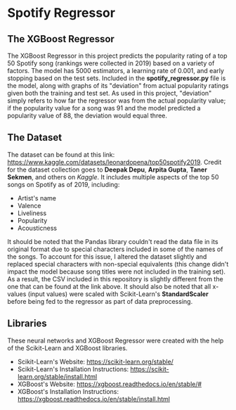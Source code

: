 # Spotify Regressor
## The XGBoost Regressor
The XGBoost Regressor in this project predicts the popularity rating of a top 50 Spotify song (rankings were collected in 2019) based on a variety of factors. The model has 5000 estimators, a learning rate of 0.001, and early stopping based on the test sets. Included in the **spotify_regressor.py** file is the model, along with graphs of its "deviation" from actual popularity ratings given both the training and test set. As used in this project, "deviation" simply refers to how far the regressor was from the actual popularity value; if the popularity value for a song was 91 and the model predicted a popularity value of 88, the deviation would equal three.

## The Dataset
The dataset can be found at this link: https://www.kaggle.com/datasets/leonardopena/top50spotify2019. Credit for the dataset collection goes to **Deepak Depu**, **Arpita Gupta**, **Taner Sekmen**, and others on *Kaggle*. It includes multiple aspects of the top 50 songs on Spotify as of 2019, including:
- Artist's name
- Valence
- Liveliness
- Popularity
- Acousticness

It should be noted that the Pandas library couldn't read the data file in its original format due to special characters included in some of the names of the songs. To account for this issue, I altered the dataset slightly and replaced special characters with non-special equivalents (this change didn't impact the model because song titles were not included in the training set). As a result, the CSV included in this repository is slightly different from the one that can be found at the link above. It should also be noted that all x-values (input values) were scaled with Scikit-Learn's **StandardScaler** before being fed to the regressor as part of data preprocessing.

## Libraries
These neural networks and XGBoost Regressor were created with the help of the Scikit-Learn and XGBoost libraries.
- Scikit-Learn's Website: https://scikit-learn.org/stable/
- Scikit-Learn's Installation Instructions: https://scikit-learn.org/stable/install.html
- XGBoost's Website: https://xgboost.readthedocs.io/en/stable/#
- XGBoost's Installation Instructions: https://xgboost.readthedocs.io/en/stable/install.html
